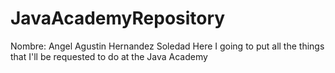 # JavaAcademyRepository
Nombre: Angel Agustin Hernandez Soledad
Here I going to put all the things that I'll be requested to do at the Java Academy
